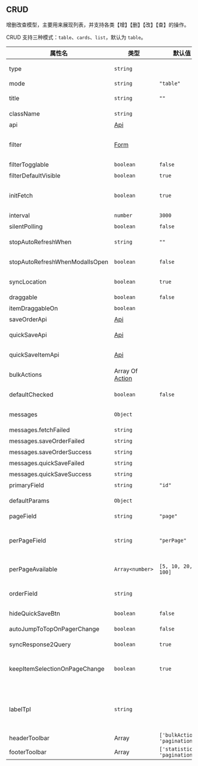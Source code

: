 ## CRUD

增删改查模型，主要用来展现列表，并支持各类【增】【删】【改】【查】的操作。

CRUD 支持三种模式：`table`、`cards`、`list`，默认为 `table`。

| 属性名                         | 类型                           | 默认值                          | 说明                                                                                                                  |
| ------------------------------ | ------------------------------ | ------------------------------- | --------------------------------------------------------------------------------------------------------------------- |
| type                           | `string`                       |                                 | `"Action.md"` 指定为 CRUD 渲染器                                                                                      |
| mode                           | `string`                       | `"table"`                       | `"table" 、 "cards" 或者 "list"`                                                                                      |
| title                          | `string`                       | `""`                            | 可设置成空，当设置成空时，没有标题栏                                                                                  |
| className                      | `string`                       |                                 | 表格外层 Dom 的类名                                                                                                   |
| api                            | [Api](./Types.md#Api)          |                                 | CRUD 用来获取列表数据的 api。                                                                                         |
| filter                         | [Form](./Form/Form.md)              |                                 | 设置过滤器，当该表单提交后，会把数据带给当前 [Action](./Action.md) 刷新列表。                                                     |
| filterTogglable                | `boolean`                      | `false`                         | 是否可显隐过滤器                                                                                                      |
| filterDefaultVisible           | `boolean`                      | `true`                          | 设置过滤器默认是否可见。                                                                                              |
| initFetch                      | `boolean`                      | `true`                          | 是否初始化的时候拉取数据, 只针对有 filter 的情况, 没有 filter 初始都会拉取数据                                        |
| interval                       | `number`                       | `3000`                          | 刷新时间(最低 3000)                                                                                                   |
| silentPolling                  | `boolean`                      | `false`                         | 配置刷新时是否隐藏加载动画                                                                                            |
| stopAutoRefreshWhen            | `string`                       | `""`                            | 通过[表达式](./Types.md#表达式)来配置停止刷新的条件                                                                   |
| stopAutoRefreshWhenModalIsOpen | `boolean`                      | `false`                         | 当有弹框时关闭自动刷新，关闭弹框又恢复                                                                                |
| syncLocation                   | `boolean`                      | `true`                          | 是否将过滤条件的参数同步到地址栏                                                                                      |
| draggable                      | `boolean`                      | `false`                         | 是否可通过拖拽排序                                                                                                    |
| itemDraggableOn                | `boolean`                      |                                 | 用[表达式](./Types.md#表达式)来配置是否可拖拽排序                                                                     |
| saveOrderApi                   | [Api](./Types.md#Api)          |                                 | 保存排序的 api。                                                                                                      |
| quickSaveApi                   | [Api](./Types.md#Api)          |                                 | 快速编辑后用来批量保存的 API。                                                                                        |
| quickSaveItemApi               | [Api](./Types.md#Api)          |                                 | 快速编辑配置成及时保存时使用的 API。                                                                                  |
| bulkActions                    | Array Of [Action](./Action.md) |                                 | 批量操作列表，配置后，表格可进行选中操作。                                                                            |
| defaultChecked                 | `boolean`                      | `false`                         | 当可批量操作时，默认是否全部勾选。                                                                                    |
| messages                       | `Object`                       |                                 | 覆盖消息提示，如果不指定，将采用 api 返回的 message                                                                   |
| messages.fetchFailed           | `string`                       |                                 | 获取失败时提示                                                                                                        |
| messages.saveOrderFailed       | `string`                       |                                 | 保存顺序失败提示                                                                                                      |
| messages.saveOrderSuccess      | `string`                       |                                 | 保存顺序成功提示                                                                                                      |
| messages.quickSaveFailed       | `string`                       |                                 | 快速保存失败提示                                                                                                      |
| messages.quickSaveSuccess      | `string`                       |                                 | 快速保存成功提示                                                                                                      |
| primaryField                   | `string`                       | `"id"`                          | 设置 ID 字段名。                                                                                                      |
| defaultParams                  | `Object`                       |                                 | 设置默认 filter 默认参数，会在查询的时候一起发给后端                                                                  |
| pageField                      | `string`                       | `"page"`                        | 设置分页页码字段名。                                                                                                  |
| perPageField                   | `string`                       | `"perPage"`                     | 设置分页一页显示的多少条数据的字段名。注意：最好与 defaultParams 一起使用，请看下面例子。                             |
| perPageAvailable               | `Array<number>`                | `[5, 10, 20, 50, 100]`          | 设置一页显示多少条数据下拉框可选条数。                                                                                |
| orderField                     | `string`                       |                                 | 设置用来确定位置的字段名，设置后新的顺序将被赋值到该字段中。                                                          |
| hideQuickSaveBtn               | `boolean`                      | `false`                         | 隐藏顶部快速保存提示                                                                                                  |
| autoJumpToTopOnPagerChange     | `boolean`                      | `false`                         | 当切分页的时候，是否自动跳顶部。                                                                                      |
| syncResponse2Query             | `boolean`                      | `true`                          | 将返回数据同步到过滤器上。                                                                                            |
| keepItemSelectionOnPageChange  | `boolean`                      | `true`                          | 保留条目选择，默认分页、搜素后，用户选择条目会被清空，开启此选项后会保留用户选择，可以实现跨页面批量操作。            |
| labelTpl                       | `string`                       |                                 | 单条描述模板，`keepItemSelectionOnPageChange`设置为`true`后会把所有已选择条目列出来，此选项可以用来定制条目展示文案。 |
| headerToolbar                  | Array                          | `['bulkActions', 'pagination']` | 顶部工具栏配置                                                                                                        |
| footerToolbar                  | Array                          | `['statistics', 'pagination']`  | 顶部工具栏配置                                                                                                        |
